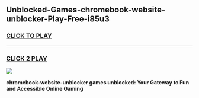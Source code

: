 
## Unblocked-Games-chromebook-website-unblocker-Play-Free-i85u3
<h3>
<a href="https://premium76.site?title=chromebook-website-unblocker&ref=21A">CLICK TO PLAY</a></h3>
<hr>

<h3>
<a href="https://premium76.site?title=chromebook-website-unblocker&ref=21A">CLICK 2 PLAY</a>
  
</h3>

<a href="https://premium76.site?title=chromebook-website-unblocker&ref=21A"><img src="https://clearcache.store/games.png"></a>


**chromebook-website-unblocker games unblocked: Your Gateway to Fun and Accessible Online Gaming**
